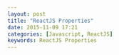 ```yaml
---
layout: post
title: "ReactJS Properties"
date: 2015-11-09 17:21
categories: [Javascript, ReactJS]
keywords: ReactJS Properties
---
```

